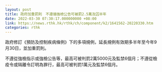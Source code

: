 ```yaml
---
layout: post
title: 政府加重罰則　不遵循強檢公告可被罰2.5萬及囚半年
date: 2022-03-30 07:30:17.000000000 +08:00
link: https://news.rthk.hk/rthk/ch/component/k2/1641562-20220330.htm
categories: rthk
---
```


政府修訂《預防及控制疾病條例》下的多項規例，延長規例有效期多半年至今年9月30日，並加重罰則。

不遵從強檢指示或強檢公告等，最高可被判罰2萬5000元及監禁6個月；不遵從檢疫令或隔離令訂明為罪行，最高可被判罰1萬元及監禁6個月。
